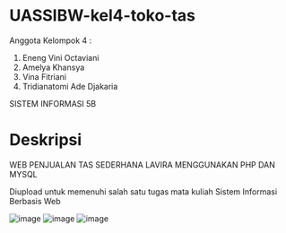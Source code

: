 # UASSIBW-kel4-toko-tas
Anggota Kelompok 4 : 
1. Eneng Vini Octaviani
2. Amelya Khansya
3. Vina Fitriani
4. Tridianatomi Ade Djakaria

SISTEM INFORMASI 5B

# Deskripsi
WEB PENJUALAN TAS SEDERHANA LAVIRA MENGGUNAKAN PHP DAN MYSQL

Diupload untuk memenuhi salah satu tugas mata kuliah Sistem Informasi Berbasis Web

![image](images/s.png)
![image](images/ss.png)
![image](images/sss.png)

